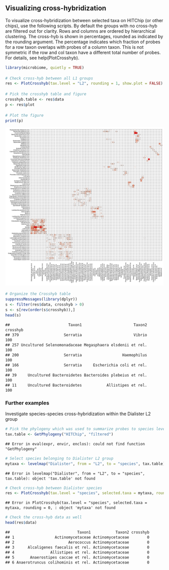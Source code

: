 ## Visualizing cross-hybridization

To visualize cross-hybridization between selected taxa on HITChip (or
other chips), use the following scripts. By default the groups with no
cross-hyb are filtered out for clarity. Rows and columns are ordered
by hierarchical clustering. The cross-hyb is shown in percentages,
rounded as indicated by the rounding argument. The percentage
indicates which fraction of probes for a row taxon overlaps with
probes of a column taxon. This is not symmetric if the row and col
taxon have a different total number of probes. For details, see
help(PlotCrosshyb).


```r
library(microbiome, quietly = TRUE)

# Check cross-hyb between all L1 groups
res <- PlotCrosshyb(tax.level = "L2", rounding = 1, show.plot = FALSE)
    
# Pick the crosshyb table and figure
crosshyb.table <- res$data
p <- res$plot

# Plot the figure    
print(p)
```

![plot of chunk chyb](figure/chyb-1.png) 

```r
# Organize the Crosshyb table
suppressMessages(library(dplyr))
s <- filter(res$data, crosshyb > 0)
s <- s[rev(order(s$crosshyb)),]
head(s)
```

```
##                          Taxon1                       Taxon2 crosshyb
## 379                    Serratia                       Vibrio      100
## 257 Uncultured Selenomonadaceae Megasphaera elsdenii et rel.      100
## 200                    Serratia                  Haemophilus      100
## 166                    Serratia     Escherichia coli et rel.      100
## 39     Uncultured Bacteroidetes Bacteroides plebeius et rel.      100
## 11     Uncultured Bacteroidetes           Allistipes et rel.      100
```


### Further examples

Investigate species-species cross-hybridization within the Dialister L2 group


```r
# Pick the phylogeny which was used to summarize probes to species level
tax.table <- GetPhylogeny("HITChip", "filtered") 
```

```
## Error in eval(expr, envir, enclos): could not find function "GetPhylogeny"
```

```r
# Select species belonging to Dialister L2 group
mytaxa <- levelmap("Dialister", from = "L2", to = "species", tax.table)[[1]]
```

```
## Error in levelmap("Dialister", from = "L2", to = "species", tax.table): object 'tax.table' not found
```

```r
# Check cross-hyb between Dialister species
res <- PlotCrosshyb(tax.level = "species", selected.taxa = mytaxa, rounding = 0, tax.table)
```

```
## Error in PlotCrosshyb(tax.level = "species", selected.taxa = mytaxa, rounding = 0, : object 'mytaxa' not found
```

```r
# Check the cross-hyb data as well
head(res$data)
```

```
##                              Taxon1           Taxon2 crosshyb
## 1                  Actinomycetaceae Actinomycetaceae        0
## 2                        Aerococcus Actinomycetaceae        0
## 3      Alcaligenes faecalis et rel. Actinomycetaceae        0
## 4                Allistipes et rel. Actinomycetaceae        0
## 5       Anaerostipes caccae et rel. Actinomycetaceae        0
## 6 Anaerotruncus colihominis et rel. Actinomycetaceae        0
```

